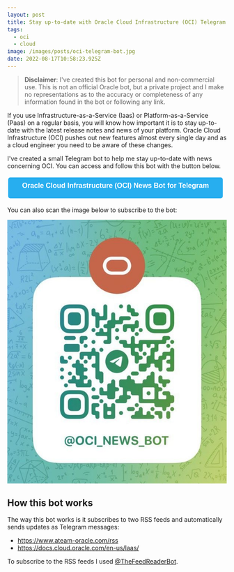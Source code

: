 ```yaml
---
layout: post
title: Stay up-to-date with Oracle Cloud Infrastructure (OCI) Telegram Bot
tags:
  - oci
  - cloud
image: /images/posts/oci-telegram-bot.jpg
date: 2022-08-17T10:58:23.925Z
---
```

> **Disclaimer**: I've created this bot for personal and non-commercial use. This is not an official Oracle bot, but a private project and I make no representations as to the accuracy or completeness of any information found in the bot or following any link. 

If you use Infrastructure-as-a-Service (Iaas) or Platform-as-a-Service (Paas) on a regular basis, you will know how important it is to stay up-to-date with the latest release notes and news of your platform. Oracle Cloud Infrastructure (OCI) pushes out new features almost every single day and as a cloud engineer you need to be aware of these changes. 

I've created a small Telegram bot to help me stay up-to-date with news concerning OCI. You can access and follow this bot with the button below.

<button href="" onClick="window.open('https://t.me/oci_news_bot')" style="vertical-align: middle;border-radius:5px;background-color: #27aeef;border: none;color: white;padding: 15px 32px;text-align: center;text-decoration: none;display: inline-block;font-size: 16px;margin: 4px 2px;cursor: pointer;"><span style="top:3px;" data-icon='ei-external-link' data-size='s'></span><span style="position: relative; bottom: 5px;"><strong>Oracle Cloud Infrastructure (OCI) News Bot for Telegram</strong></span></button>

You can also scan the image below to subscribe to the bot: 

![](/images/posts/scan-telegram-bot.jpg)

## How this bot works

The way this bot works is it subscribes to two RSS feeds and automatically sends updates as Telegram messages:

* https://www.ateam-oracle.com/rss
* https://docs.cloud.oracle.com/en-us/laas/

To subscribe to the RSS feeds I used [@TheFeedReaderBot](https://telegram.me/TheFeedReaderBot).